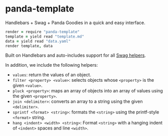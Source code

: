 # panda-template

Handlebars + Swag + Panda Goodies in a quick and easy interface.

```coffee
render = require "panda-template"
template = yield read "template.md"
data = yield read "data.yaml"
render template, data
```

Built on Handlebars and auto-includes support
for all [Swag helpers][].

In addition, we include the following helpers:

- `values`: return the values of an object.
- `filter <property> <value>`: selects objects whose `<property>` is the given `<value>`.
- `pluck <property>`: maps an array of objects into an array of values using the given `<property>`.
- `join <delimiter>`: converts an array to a string using the given `<delimiter>`.
- `sprintf <format> <string>`: formats the `<string>` using the printf-style `<format>` string.
- `hang <indent> <width> <string>`: Format `<string>` with a hanging indent
of `<indent>` spaces and line `<width>`.

[Swag helpers]:http://elving.github.io/swag/
